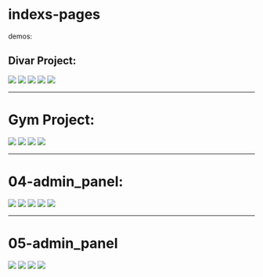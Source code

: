 # indexs-pages 



demos:

## Divar Project:

<img src="https://github.com/alisharify7/Html-Page/raw/main/Indexs-pages/01-Divar/divar-First-index/image/index.png">

<img src="https://github.com/alisharify7/Html-Page/raw/main/Indexs-pages/01-Divar/Readme-files/customer-mobile-1.png">

<img src="https://github.com/alisharify7/Html-Page/raw/main/Indexs-pages/01-Divar/Readme-files/home-tablet-size.png">

<img src="https://github.com/alisharify7/Html-Page/raw/main/Indexs-pages/01-Divar/Readme-files/index-pc.png">

<img src="https://github.com/alisharify7/Html-Page/raw/main/Indexs-pages/01-Divar/Readme-files/pro-home.png">

----

# Gym Project:
<img src="https://github.com/alisharify7/Html-Page/raw/main/Indexs-pages/03-Gym/Docs/gym.png">
<img src="https://github.com/alisharify7/Html-Page/raw/main/Indexs-pages/03-Gym/Docs/gym1.png">
<img src="https://github.com/alisharify7/Html-Page/raw/main/Indexs-pages/03-Gym/Docs/gym2.png">
<img src="https://github.com/alisharify7/Html-Page/raw/main/Indexs-pages/03-Gym/Docs/gym3.png">

----

# 04-admin_panel:

<img src="https://github.com/alisharify7/Html-Page/raw/main/Indexs-pages/04-Admin_Panel/Docs/one.png">
<img src="https://github.com/alisharify7/Html-Page/raw/main/Indexs-pages/04-Admin_Panel/Docs/two.png">
<img src="https://github.com/alisharify7/Html-Page/raw/main/Indexs-pages/04-Admin_Panel/Docs/four.pngs">
<img src="https://github.com/alisharify7/Html-Page/raw/main/Indexs-pages/04-Admin_Panel/Docs/five.png">
<img src="https://github.com/alisharify7/Html-Page/raw/main/Indexs-pages/04-Admin_Panel/Docs/six.png">

----

# 05-admin_panel
<img src="https://github.com/alisharify7/Html-Page/raw/main/Indexs-pages/05-Admin_panel/assets/doc/1.png">
<img src="https://github.com/alisharify7/Html-Page/raw/main/Indexs-pages/05-Admin_panel/assets/doc/4.png">
<img src="https://github.com/alisharify7/Html-Page/raw/main/Indexs-pages/
05-Admin_panel/assets/doc/2.png">
<img src="https://github.com/alisharify7/Html-Page/raw/main/Indexs-pages/05-Admin_panel/assets/doc/3.png">

